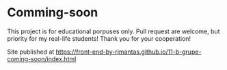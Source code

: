 # Comming-soon
This project is for educational porpuses only. Pull request are welcome, but priority for my real-life students! Thank you for your cooperation!

Site published at https://front-end-by-rimantas.github.io/11-b-grupe-coming-soon/index.html
